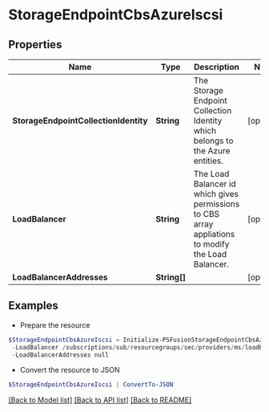 # StorageEndpointCbsAzureIscsi
## Properties

Name | Type | Description | Notes
------------ | ------------- | ------------- | -------------
**StorageEndpointCollectionIdentity** | **String** | The Storage Endpoint Collection Identity which belongs to the Azure entities. | [optional] 
**LoadBalancer** | **String** | The Load Balancer id which gives permissions to CBS array appliations to modify the Load Balancer. | [optional] 
**LoadBalancerAddresses** | **String[]** |  | [optional] 

## Examples

- Prepare the resource
```powershell
$StorageEndpointCbsAzureIscsi = Initialize-PSFusionStorageEndpointCbsAzureIscsi  -StorageEndpointCollectionIdentity /subscriptions/sub/resourcegroups/sec/providers/ms/userAssignedIdentities/secId `
 -LoadBalancer /subscriptions/sub/resourcegroups/sec/providers/ms/loadBalancers/sec-lb `
 -LoadBalancerAddresses null
```

- Convert the resource to JSON
```powershell
$StorageEndpointCbsAzureIscsi | ConvertTo-JSON
```

[[Back to Model list]](../README.md#documentation-for-models) [[Back to API list]](../README.md#documentation-for-api-endpoints) [[Back to README]](../README.md)

